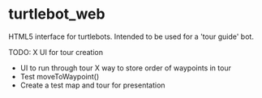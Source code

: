 turtlebot_web
=============

HTML5 interface for turtlebots.
Intended to be used for a 'tour guide' bot.

TODO:
X UI for tour creation
- UI to run through tour
X way to store order of waypoints in tour
- Test moveToWaypoint()
- Create a test map and tour for presentation
